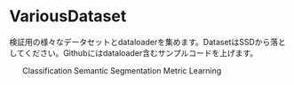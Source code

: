 # VariousDataset
検証用の様々なデータセットとdataloaderを集めます。DatasetはSSDから落としてください。Githubにはdataloader含むサンプルコードを上げます。
<p>
<ul>
  <li　style="font-size:10px">Classification</li>
  <li　style="font-size:10px">Semantic Segmentation</li>
  <li　style="font-size:10px">Metric Learning</li>
</ul>
</p>

